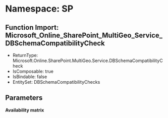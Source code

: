# Namespace: SP

## Function Import: Microsoft_Online_SharePoint_MultiGeo_Service_DBSchemaCompatibilityCheck

- ReturnType: Microsoft.Online.SharePoint.MultiGeo.Service.DBSchemaCompatibilityCheck
- IsComposable: true
- IsBindable: false
- EntitySet: DBSchemaCompatibilityChecks

## Parameters

**Availability matrix**

